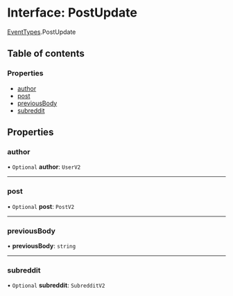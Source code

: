 # Interface: PostUpdate

[EventTypes](../modules/EventTypes.md).PostUpdate

## Table of contents

### Properties

- [author](EventTypes.PostUpdate.md#author)
- [post](EventTypes.PostUpdate.md#post)
- [previousBody](EventTypes.PostUpdate.md#previousbody)
- [subreddit](EventTypes.PostUpdate.md#subreddit)

## Properties

### <a id="author" name="author"></a> author

• `Optional` **author**: `UserV2`

---

### <a id="post" name="post"></a> post

• `Optional` **post**: `PostV2`

---

### <a id="previousbody" name="previousbody"></a> previousBody

• **previousBody**: `string`

---

### <a id="subreddit" name="subreddit"></a> subreddit

• `Optional` **subreddit**: `SubredditV2`
